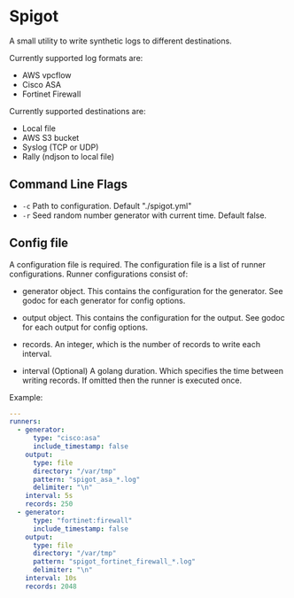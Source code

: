 # Spigot

A small utility to write synthetic logs to different destinations.

Currently supported log formats are:

- AWS vpcflow
- Cisco ASA
- Fortinet Firewall

Currently supported destinations are:

- Local file
- AWS S3 bucket
- Syslog (TCP or UDP)
- Rally (ndjson to local file)

## Command Line Flags

- `-c` Path to configuration.  Default "./spigot.yml"
- `-r` Seed random number generator with current time.  Default false.


## Config file

A configuration file is required.  The configuration file is a list of
runner configurations.  Runner configurations consist of:

- generator object.  This contains the configuration for the
  generator.  See godoc for each generator for config options.

- output object.  This contains the configuration for the output.  See
  godoc for each output for config options.

- records.  An integer, which is the number of records to write each
  interval.

- interval (Optional)  A golang duration.  Which specifies the time
  between writing records.  If omitted then the runner is executed
  once.
  
Example:

```yaml
---
runners:
  - generator:
      type: "cisco:asa"
      include_timestamp: false
    output:
      type: file
      directory: "/var/tmp"
      pattern: "spigot_asa_*.log"
      delimiter: "\n"
    interval: 5s
    records: 250
  - generator:
      type: "fortinet:firewall"
      include_timestamp: false
    output:
      type: file
      directory: "/var/tmp"
      pattern: "spigot_fortinet_firewall_*.log"
      delimiter: "\n"
    interval: 10s
    records: 2048
```

